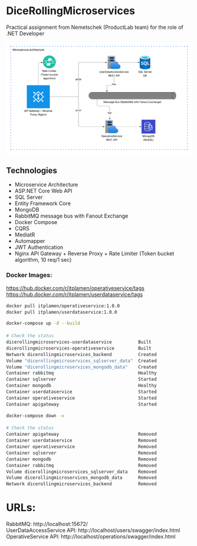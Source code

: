 # DiceRollingMicroservices

Practical assignment from Nemetschek (ProductLab team) for the role of .NET Developer

![Alt Text](assets/Microservice_Architecture.png)

## Technologies

* Microservice Architecture
* ASP.NET Core Web API
* SQL Server
* Entity Framework Core
* MongoDB
* RabbitMQ message bus with Fanout Exchange
* Docker Compose
* CQRS
* MediatR
* Automapper
* JWT Authentication
* Nginx API Gateway + Reverse Proxy + Rate Limiter (Token bucket algorithm, 10 req/1 sec)

### Docker Images: 

https://hub.docker.com/r/itplamen/operativeservice/tags <br />
https://hub.docker.com/r/itplamen/userdataservice/tags

```bash
docker pull itplamen/operativeservice:1.0.0
docker pull itplamen/userdataservice:1.0.0
```

```bash
docker-compose up -d --build

# Check the status
dicerollingmicroservices-userdataservice          Built  
dicerollingmicroservices-operativeservice         Built  
Network dicerollingmicroservices_backend          Created
Volume "dicerollingmicroservices_sqlserver_data"  Created
Volume "dicerollingmicroservices_mongodb_data"    Created
Container rabbitmq                                Healthy
Container sqlserver                               Started
Container mongodb                                 Healthy
Container userdataservice                         Started
Container operativeservice                        Started
Container apigateway                              Started
```

```bash
docker-compose down -v

# Check the status
Container apigateway                              Removed
Container userdataservice                         Removed
Container operativeservice                        Removed
Container sqlserver                               Removed
Container mongodb                                 Removed
Container rabbitmq                                Removed
Volume dicerollingmicroservices_sqlserver_data    Removed
Volume dicerollingmicroservices_mongodb_data      Removed
Network dicerollingmicroservices_backend          Removed
```

# URLs:
RabbitMQ: http://localhost:15672/ <br />
UserDataAccessService API: http://localhost/users/swagger/index.html <br />
OperativeService API: http://localhost/operations/swagger/index.html
